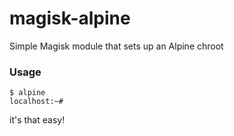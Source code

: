 # magisk-alpine

Simple Magisk module that sets up an Alpine chroot

### Usage

```console
$ alpine
localhost:~#
```

it's that easy!
